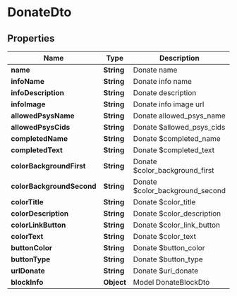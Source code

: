 # DonateDto

## Properties
Name | Type | Description | Notes
------------ | ------------- | ------------- | -------------
**name** | **String** | Donate name |  [optional]
**infoName** | **String** | Donate info name |  [optional]
**infoDescription** | **String** | Donate description |  [optional]
**infoImage** | **String** | Donate info image url |  [optional]
**allowedPsysName** | **String** | Donate allowed_psys_name |  [optional]
**allowedPsysCids** | **String** | Donate $allowed_psys_cids |  [optional]
**completedName** | **String** | Donate $completed_name |  [optional]
**completedText** | **String** | Donate $completed_text |  [optional]
**colorBackgroundFirst** | **String** | Donate $color_background_first |  [optional]
**colorBackgroundSecond** | **String** | Donate $color_background_second |  [optional]
**colorTitle** | **String** | Donate $color_title |  [optional]
**colorDescription** | **String** | Donate $color_description |  [optional]
**colorLinkButton** | **String** | Donate $color_link_button |  [optional]
**colorText** | **String** | Donate $color_text |  [optional]
**buttonColor** | **String** | Donate $button_color |  [optional]
**buttonType** | **String** | Donate $button_type |  [optional]
**urlDonate** | **String** | Donate $url_donate |  [optional]
**blockInfo** | **Object** | Model DonateBlockDto |  [optional]
